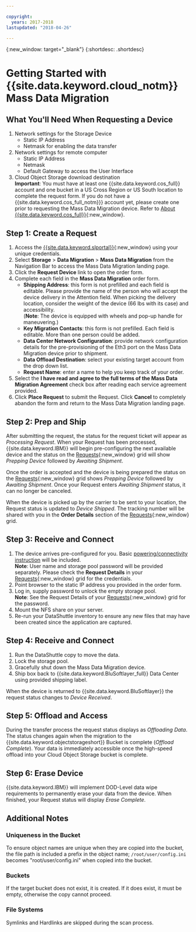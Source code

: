 ```yaml
---

copyright:
  years: 2017-2018
lastupdated: "2018-04-26"

---
```

{:new_window: target="_blank"}
{:shortdesc: .shortdesc}

# Getting Started with {{site.data.keyword.cloud_notm}} Mass Data Migration

## What You'll Need When Requesting a Device

1. Network settings for the Storage Device
   - Static IP Address
   - Netmask for enabling the data transfer
2. Network settings for remote computer
   - Static IP Address
   - Netmask 
   - Default Gateway to access the User Interface
3. Cloud Object Storage download destination <br/>
   **Important**: You must have at least one {{site.data.keyword.cos_full}} account and one bucket in a US Cross Region or US South location to complete the request form. If you do not have a {{site.data.keyword.cos_full_notm}}} account yet, please create one prior to requesting the Mass Data Migration device. Refer to [About {{site.data.keyword.cos_full}}](https://console.bluemix.net/docs/services/cloud-object-storage/about-cos.html){:new_window}.

## Step 1: Create a Request

1. Access the [{{site.data.keyword.slportal}}](https://control.softlayer.com/){:new_window} using your unique credentials.
2. Select **Storage** > **Data Migration** > **Mass Data Migration** from the Navigation Bar to access the Mass Data Migration landing page.
3. Click the **Request Device** link to open the order form.
4. Complete each field in the **Mass Data Migration** order form.
   - **Shipping Address**: this form is not prefilled and each field is editable. Please provide the name of the person who will accept the device delivery in the Attention field. When picking the delivery location, consider the weight of the device (66 lbs with its case) and accessibility. <br/> (**Note**: The device is equipped with wheels and pop-up handle for maneuvering.)
   - **Key Migration Contacts**: this form is not prefilled. Each field is editable. More than one person could be added. 
   - **Data Center Network Configuration**: provide network configuration details for the pre-provisioning of the Eth3 port on the Mass Data Migration device prior to shipment.
   - **Data Offload Destination**: select your existing target account from the drop down list.
   - **Request Name**: enter a name to help you keep track of your order.
5. Select the **I have read and agree to the full terms of the Mass Data Migration Agreement** check box after reading each service agreement provided.
6. Click **Place Request** to submit the Request. Click **Cancel** to completely abandon the form and return to the Mass Data Migration landing page.


## Step 2: Prep and Ship

After submitting the request, the status for the request ticket will appear as *Processing Request*.  When your Request has been processed, {{site.data.keyword.IBM}} will begin pre-configuring the next available device and the status on the [Requests](https://control.softlayer.com/storage/mdms){:new_window} grid will show *Prepping Device* followed by *Awaiting Shipment*.

Once the order is accepted and the device is being prepared the status on the [Requests](https://control.softlayer.com/storage/mdms){:new_window} grid shows *Prepping Device* followed by *Awaiting Shipment*. Once your Request enters *Awaiting Shipment* status, it can no longer be canceled. 

When the device is picked up by the carrier to be sent to your location, the Request status is updated to *Device Shipped*. The tracking number will be shared with you in the **Order Details** section of the [Requests](https://control.softlayer.com/storage/mdms){:new_window} grid.


## Step 3: Receive and Connect

1. The device arrives pre-configured for you. Basic [powering/connectivity instruction](user-instructions.html) will be included. <br/>
  **Note**: User name and storage pool password will be provided separately. Please check the **Request Details** in your [Requests](https://control.softlayer.com/storage/mdms){:new_window} grid for the credentials.
2. Point browser to the static IP address you provided in the order form.
3. Log in, supply password to unlock the empty storage pool. <br/>
   **Note**: See the Request Details of your [Requests](https://control.softlayer.com/storage/mdms){:new_window} grid for the password.
4. Mount the NFS share on your server.
5. Re-run your DataShuttle inventory to ensure any new files that may have been created since the application are captured.

## Step 4: Receive and Connect
1. Run the DataShuttle copy to move the data.
2. Lock the storage pool.
3. Gracefully shut down the Mass Data Migration device.
4. Ship box back to {{site.data.keyword.BluSoftlayer_full}} Data Center using provided shipping label.

When the device is returned to {{site.data.keyword.BluSoftlayer}} the request status changes to *Device Received*. 

## Step 5: Offload and Access

During the transfer process the request status displays as *Offloading Data*. The status changes again when the migration to the {{site.data.keyword.objectstorageshort}} Bucket is complete (*Offload Complete*). Your data is immediately accessible once the high-speed offload into your Cloud Object Storage bucket is complete.

## Step 6: Erase Device

{{site.data.keyword.IBM}} will implement DOD-Level data wipe requirements to permanently erase your data from the device. When finished, your Request status will display *Erase Complete*.

## Additional Notes

### Uniqueness in the Bucket

To ensure object names are unique when they are copied into the bucket, the file path is included a prefix in the object name;  `/root/user/config.ini` becomes "root/user/config.ini" when copied into the bucket.

### Buckets

If the target bucket does not exist, it is created.   If it does exist, it must be empty, otherwise the copy cannot proceed.  

### File Systems

Symlinks and Hardlinks are skipped during the scan process.
